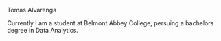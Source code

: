 Tomas Alvarenga 

Currently I am a student at Belmont Abbey College, persuing a bachelors degree in Data Analytics.

